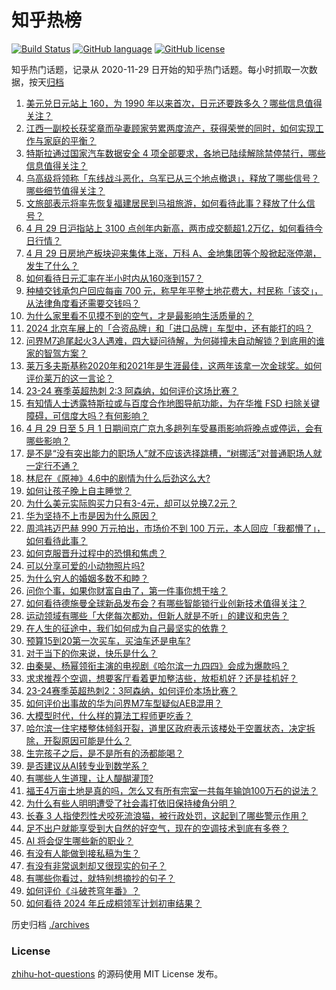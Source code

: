 # 知乎热榜
[![Build Status](https://github.com/ToWeLong/zhihu-hot-questions/workflows/CI/badge.svg)](https://github.com/ToWeLong/zhihu-hot-questions/actions)
[![GitHub language](https://img.shields.io/badge/language-golang-orange.svg)](https://golang.org/)
[![GitHub license](https://img.shields.io/github/license/ToWeLong/zhihu-hot-questions)](https://github.com/ToWeLong/zhihu-hot-questions/blob/main/LICENSE)

知乎热门话题，记录从 2020-11-29 日开始的知乎热门话题。每小时抓取一次数据，按天[归档](./archives)

<!-- BEGIN -->

1. [美元兑日元站上 160，为 1990 年以来首次，日元还要跌多久？哪些信息值得关注？](https://www.zhihu.com/question/654461447)
1. [江西一副校长获奖章而孕妻顾家劳累两度流产，获得荣誉的同时，如何实现工作与家庭的平衡？](https://www.zhihu.com/question/654377827)
1. [特斯拉通过国家汽车数据安全 4 项全部要求，各地已陆续解除禁停禁行，哪些信息值得关注？](https://www.zhihu.com/question/654419130)
1. [乌高级将领称「东线战斗恶化，乌军已从三个地点撤退」，释放了哪些信号？哪些细节值得关注？](https://www.zhihu.com/question/654462139)
1. [文旅部表示将率先恢复福建居民到马祖旅游，如何看待此事？释放了什么信号？](https://www.zhihu.com/question/654361593)
1. [4 月 29 日沪指站上 3100 点创年内新高，两市成交额超1.2万亿，如何看待今日行情？](https://www.zhihu.com/question/654459003)
1. [4 月 29 日房地产板块迎来集体上涨，万科 A、金地集团等个股掀起涨停潮，发生了什么？](https://www.zhihu.com/question/654480385)
1. [如何看待日元汇率在半小时内从160涨到157？](https://www.zhihu.com/question/654471133)
1. [种植交钱承包户回应每亩 700 元，称早年平整土地花费大，村民称「该交」，从法律角度看还需要交钱吗？](https://www.zhihu.com/question/654455469)
1. [为什么家里看不见摸不到的空气，才是最影响生活质量的？](https://www.zhihu.com/question/649329348)
1. [2024 北京车展上的「合资品牌」和「进口品牌」车型中，还有能打的吗？](https://www.zhihu.com/question/653740779)
1. [问界M7追尾起火3人遇难，四大疑问待解，为何碰撞未自动解锁？到底用的谁家的智驾方案？](https://www.zhihu.com/question/654456206)
1. [莱万多夫斯基称2020年和2021年是生涯最佳，这两年该拿一次金球奖。如何评价莱万的这一言论？](https://www.zhihu.com/question/654410671)
1. [23-24 赛季英超热刺 2:3 阿森纳，如何评价这场比赛？](https://www.zhihu.com/question/654410762)
1. [有知情人士透露特斯拉或与百度合作地图导航功能，为在华推 FSD 扫除关键障碍，可信度大吗？有何影响？](https://www.zhihu.com/question/654475214)
1. [4 月 29 日至 5 月 1 日期间京广京九多趟列车受暴雨影响将晚点或停运，会有哪些影响？](https://www.zhihu.com/question/654480091)
1. [是不是“没有突出能力的职场人”就不应该选择跳槽，“树挪活”对普通职场人就一定行不通？](https://www.zhihu.com/question/654371401)
1. [林尼在《原神》4.6中的剧情为什么后劲这么大?](https://www.zhihu.com/question/654424833)
1. [如何让孩子晚上自主睡觉？](https://www.zhihu.com/question/654466394)
1. [为什么美元实际购买力只有3-4元，却可以兑换7.2元？](https://www.zhihu.com/question/654040252)
1. [华为坚持不上市是因为什么原因？](https://www.zhihu.com/question/654115765)
1. [周鸿祎迈巴赫 990 万元拍出，市场价不到 100 万元，本人回应「我都懵了」，如何看待此事？](https://www.zhihu.com/question/654419121)
1. [如何克服晋升过程中的恐惧和焦虑？](https://www.zhihu.com/question/654437537)
1. [可以分享可爱的小动物照片吗?](https://www.zhihu.com/question/647296535)
1. [为什么穷人的婚姻多数不和睦？](https://www.zhihu.com/question/652806957)
1. [问你个事，如果你财富自由了，第一件事你想干啥？](https://www.zhihu.com/question/648653174)
1. [如何看待德施曼全球新品发布会？有哪些智能锁行业创新技术值得关注？](https://www.zhihu.com/question/654386489)
1. [运动领域有哪些「大佬每次都劝，但新人就是不听」的建议和忠告？](https://www.zhihu.com/question/653971802)
1. [在人生的征途中，我们如何成为自己最坚实的依靠？](https://www.zhihu.com/question/654456092)
1. [预算15到20第一次买车，买油车还是电车?](https://www.zhihu.com/question/654376791)
1. [对于当下的你来说，快乐是什么？](https://www.zhihu.com/question/649449401)
1. [由秦昊、杨幂领衔主演的电视剧《哈尔滨一九四四》会成为爆款吗？](https://www.zhihu.com/question/653892199)
1. [求求推荐个空调，想要客厅看着更加整洁些，放柜机好？还是挂机好？](https://www.zhihu.com/question/654073988)
1. [23-24赛季英超热刺2：3阿森纳，如何评价本场比赛？](https://www.zhihu.com/question/654411538)
1. [如何评价出事故的华为问界M7车型疑似AEB混用？](https://www.zhihu.com/question/654394148)
1. [大模型时代，什么样的算法工程师更吃香？](https://www.zhihu.com/question/652499873)
1. [哈尔滨一住宅楼整体倾斜开裂，道里区政府表示该楼处于空置状态，决定拆除，开裂原因可能是什么？](https://www.zhihu.com/question/654360465)
1. [生完孩子之后，是不是所有的汤都能喝？](https://www.zhihu.com/question/654360561)
1. [是否建议从AI转专业到数学系？](https://www.zhihu.com/question/654320642)
1. [有哪些人生道理，让人醍醐灌顶?](https://www.zhihu.com/question/557822930)
1. [福王4万亩土地是真的吗，怎么又有所有宗室一共每年输饷100万石的说法？](https://www.zhihu.com/question/521225474)
1. [为什么有些人明明遭受了社会毒打依旧保持棱角分明？](https://www.zhihu.com/question/654316450)
1. [长春 3 人指使烈性犬咬死流浪猫，被行政处罚，这起到了哪些警示作用？](https://www.zhihu.com/question/654271201)
1. [足不出户就能享受到大自然的好空气，现在的空调技术到底有多卷？](https://www.zhihu.com/question/654385249)
1. [AI 将会促生哪些新的职业？](https://www.zhihu.com/question/652499520)
1. [有没有人能做到接私稿为生？](https://www.zhihu.com/question/477447704)
1. [有没有非常讽刺却又很现实的句子？](https://www.zhihu.com/question/654372454)
1. [有哪些你看过，就特别想摘抄的句子？](https://www.zhihu.com/question/654421505)
1. [如何评价《斗破苍穹年番》？](https://www.zhihu.com/question/546282352)
1. [如何看待 2024 年丘成桐领军计划初审结果？](https://www.zhihu.com/question/654192668)

<!-- END -->

历史归档 [./archives](./archives)


### License
[zhihu-hot-questions](https://github.com/towelong/zhihu-hot-questions) 的源码使用 MIT License 发布。